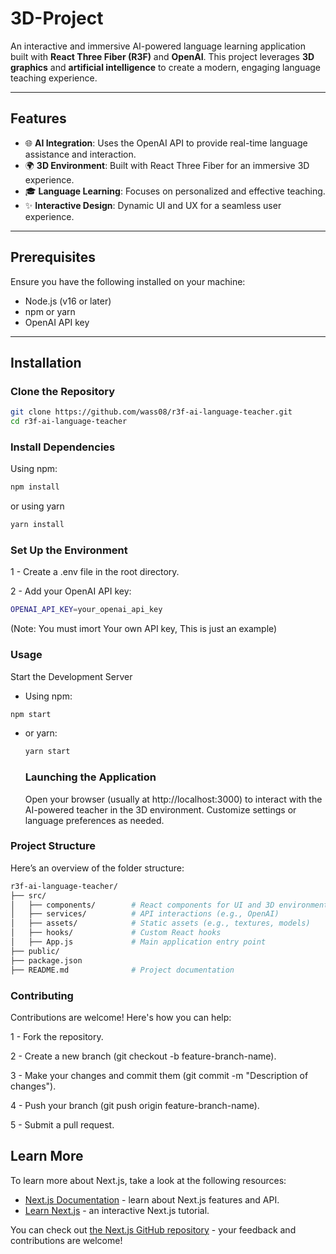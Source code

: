 # 3D-Project

An interactive and immersive AI-powered language learning application built with **React Three Fiber (R3F)** and **OpenAI**. This project leverages **3D graphics** and **artificial intelligence** to create a modern, engaging language teaching experience.

---

## Features
- 🌐 **AI Integration**: Uses the OpenAI API to provide real-time language assistance and interaction.
- 🌍 **3D Environment**: Built with React Three Fiber for an immersive 3D experience.
- 🎓 **Language Learning**: Focuses on personalized and effective teaching.
- ✨ **Interactive Design**: Dynamic UI and UX for a seamless user experience.

---

## Prerequisites
Ensure you have the following installed on your machine:
- Node.js (v16 or later)
- npm or yarn
- OpenAI API key

---

## Installation

### Clone the Repository
```bash
git clone https://github.com/wass08/r3f-ai-language-teacher.git
cd r3f-ai-language-teacher
```

### Install Dependencies

Using npm:
```bash
npm install
```
or using yarn
``` bash
yarn install
```
### Set Up the Environment
1 - Create a .env file in the root directory.

2 - Add your OpenAI API key:
```bash
OPENAI_API_KEY=your_openai_api_key
```
(Note: You must imort Your own API key, This is just an example)

### Usage

Start the Development Server

- Using npm:

```bash
npm start
```
- or yarn:
  ```bash
  yarn start
  ```

  ### Launching the Application
  Open your browser (usually at http://localhost:3000) to interact with the AI-powered teacher in the 3D environment. Customize settings or language preferences as needed.

### Project Structure
Here’s an overview of the folder structure:

```bash
r3f-ai-language-teacher/
├── src/
│   ├── components/        # React components for UI and 3D environment
│   ├── services/          # API interactions (e.g., OpenAI)
│   ├── assets/            # Static assets (e.g., textures, models)
│   ├── hooks/             # Custom React hooks
│   ├── App.js             # Main application entry point
├── public/
├── package.json
├── README.md              # Project documentation
```
### Contributing
Contributions are welcome! Here's how you can help:

1 - Fork the repository.

2 - Create a new branch (git checkout -b feature-branch-name).

3 - Make your changes and commit them (git commit -m "Description of changes").

4 - Push your branch (git push origin feature-branch-name).

5 - Submit a pull request.

## Learn More

To learn more about Next.js, take a look at the following resources:

- [Next.js Documentation](https://nextjs.org/docs) - learn about Next.js features and API.
- [Learn Next.js](https://nextjs.org/learn) - an interactive Next.js tutorial.

You can check out [the Next.js GitHub repository](https://github.com/vercel/next.js) - your feedback and contributions are welcome!







